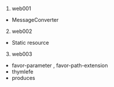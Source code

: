1. web001
 - MessageConverter

2. web002
 - Static resource
 
3. web003
 - favor-parameter , favor-path-extension
 - thymlefe
 - produces